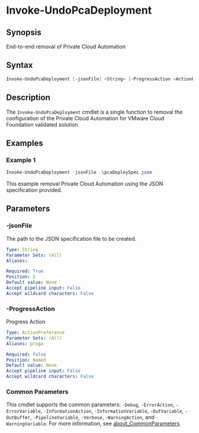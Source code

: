 # Invoke-UndoPcaDeployment

## Synopsis

End-to-end removal of Private Cloud Automation

## Syntax

```powershell
Invoke-UndoPcaDeployment [-jsonFile] <String> [-ProgressAction <ActionPreference>] [<CommonParameters>]
```

## Description

The `Invoke-UndoPcaDeployment` cmdlet is a single function to removal the configuration of the Private Cloud Automation for VMware Cloud Foundation validated solution.

## Examples

### Example 1

```powershell
Invoke-UndoPcaDeployment -jsonFile .\pcaDeploySpec.json
```

This example removal Private Cloud Automation using the JSON specification provided.

## Parameters

### -jsonFile

The path to the JSON specification file to be created.

```yaml
Type: String
Parameter Sets: (All)
Aliases:

Required: True
Position: 1
Default value: None
Accept pipeline input: False
Accept wildcard characters: False
```

### -ProgressAction

Progress Action

```yaml
Type: ActionPreference
Parameter Sets: (All)
Aliases: proga

Required: False
Position: Named
Default value: None
Accept pipeline input: False
Accept wildcard characters: False
```

### Common Parameters

This cmdlet supports the common parameters: `-Debug`, `-ErrorAction`, `-ErrorVariable`, `-InformationAction`, `-InformationVariable`, `-OutVariable`, `-OutBuffer`, `-PipelineVariable`, `-Verbose`, `-WarningAction`, and `-WarningVariable`. For more information, see [about_CommonParameters](http://go.microsoft.com/fwlink/?LinkID=113216).
